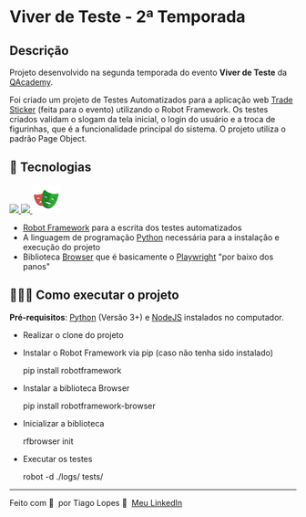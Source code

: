 #  Viver de Teste - 2ª Temporada

##  Descrição

Projeto desenvolvido na segunda temporada do evento **Viver de Teste** da [QAcademy](https://br.qacademy.io).

Foi criado um projeto de Testes Automatizados para a aplicação web [Trade Sticker](https://trade-sticker-dev.vercel.app) (feita para o evento) utilizando o Robot Framework. Os testes criados validam o slogam da tela inicial, o login do usuário e a troca de figurinhas, que é a funcionalidade principal do sistema. O projeto utiliza o padrão Page Object.

##  🚀 Tecnologias

<div>

<a href="https://robotframework.org" title="Robot Framework" target="_blank">

<img src="https://upload.wikimedia.org/wikipedia/commons/e/e4/Robot-framework-logo.png" heigth="60px" width="60px" />

</a>

<a href="https://www.python.org" title="Python" target="_blank">

<img src="https://s3.dualstack.us-east-2.amazonaws.com/pythondotorg-assets/media/community/logos/python-logo-only.png" heigth="40px" width="40px" />

</a>

<a href="https://playwright.dev" title="Playwright" target="_blank">

<img src="https://raw.githubusercontent.com/github/explore/60cd2530141f67f07a947fa2d310c482e287e387/topics/playwright/playwright.png" heigth="50px" width="50px" />

</a>

</div>

- [Robot Framework](https://robotframework.org) para a escrita dos testes automatizados
- A linguagem de programação [Python](https://www.python.org) necessária para a instalação e execução do projeto
- Biblioteca [Browser](https://github.com/MarketSquare/robotframework-browser) que é basicamente o [Playwright](https://playwright.dev) "por baixo dos panos"

##  👨🏻‍💻 Como executar o projeto

**Pré-requisitos**: [Python](https://www.python.org/downloads/) (Versão 3+) e [NodeJS](https://nodejs.org/en/) instalados no computador.

- Realizar o clone do projeto
- Instalar o Robot Framework via pip (caso não tenha sido instalado)

	pip install robotframework
- Instalar a biblioteca Browser
		
	pip install robotframework-browser

- Inicializar a biblioteca

	rfbrowser init

- Executar os testes

	robot -d ./logs/ tests/
---

Feito com 💜 &nbsp;por Tiago Lopes 👋 &nbsp;[Meu LinkedIn](https://www.linkedin.com/in/tiago-lopes-7ab0b71a4/)

